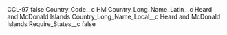<?xml version="1.0" encoding="UTF-8"?>
<CustomMetadata xmlns="http://soap.sforce.com/2006/04/metadata" xmlns:xsi="http://www.w3.org/2001/XMLSchema-instance" xmlns:xsd="http://www.w3.org/2001/XMLSchema">
    <label>CCL-97</label>
    <protected>false</protected>
    <values>
        <field>Country_Code__c</field>
        <value xsi:type="xsd:string">HM</value>
    </values>
    <values>
        <field>Country_Long_Name_Latin__c</field>
        <value xsi:type="xsd:string">Heard and McDonald Islands</value>
    </values>
    <values>
        <field>Country_Long_Name_Local__c</field>
        <value xsi:type="xsd:string">Heard and McDonald Islands</value>
    </values>
    <values>
        <field>Require_States__c</field>
        <value xsi:type="xsd:boolean">false</value>
    </values>
</CustomMetadata>
